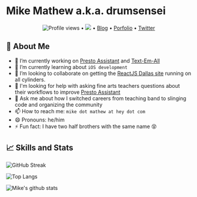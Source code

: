 # Mike Mathew a.k.a. drumsensei

<p align="center">
  <img src="https://gpvc.arturio.dev/m2mathew" alt="Profile views"> •
  <a href="https://twitter.com/intent/follow?screen_name=drumsensei&tw_p=followbutton"><img src="https://img.shields.io/twitter/follow/drumsensei?label=%40drumsensei&style=social"></a> • <a href="https://www.drumsensei.com/">Blog</a> • <a href="https://www.mikemathew.com/">Porfolio</a> • <a href="https://twitter.com/intent/follow?screen_name=drumsensei&tw_p=followbutton">Twitter</a>
</p>

## 🥁 About Me

- 🔭 I’m currently working on [Presto Assistant](https://www.presto-assistant.com/) and [Text-Em-All](https://www.text-em-all.com/)
- 🌱 I’m currently learning about `iOS development`
- 🤝 I’m looking to collaborate on getting the [ReactJS Dallas site](https://github.com/reactjs-dallas/reactjs-dallas-site) running on all cylinders.
- 🤔 I'm looking for help with asking fine arts teachers questions about their workflows to improve [Presto Assistant](https://www.presto-assistant.com/)
- 💬 Ask me about how I switched careers from teaching band to slinging code and organizing the community
- 📫 How to reach me: `mike dot mathew at hey dot com`
- 😄 Pronouns: he/him
- ⚡ Fun fact: I have two half brothers with the same name 😵


## 📈 Skills and Stats

![GitHub Streak](http://github-readme-streak-stats.herokuapp.com?user=m2mathew&theme=merko)

![Top Langs](https://github-readme-stats.vercel.app/api/top-langs/?username=m2mathew&theme=merko&layout=compact)

![Mike's github stats](https://github-readme-stats.vercel.app/api?username=m2mathew&show_icons=true&theme=merko&layout=compact)
